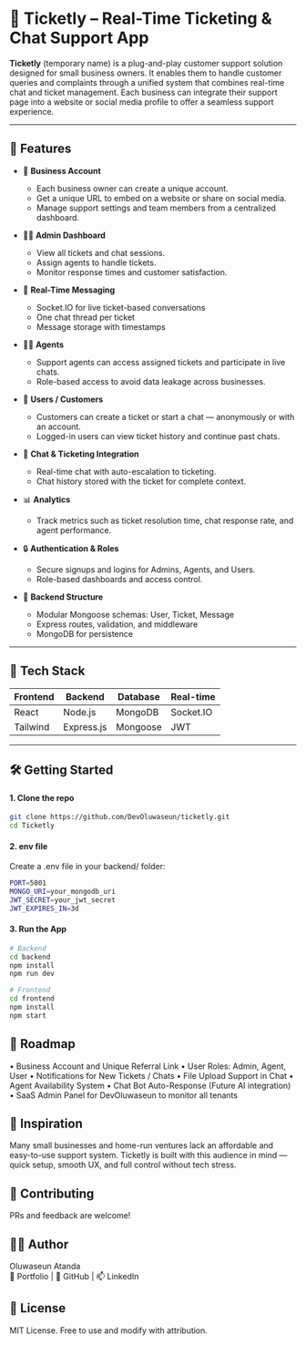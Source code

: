 # 🎫 Ticketly – Real-Time Ticketing & Chat Support App

**Ticketly** (temporary name) is a plug-and-play customer support solution designed for small business owners. It enables them to handle customer queries and complaints through a unified system that combines real-time chat and ticket management. Each business can integrate their support page into a website or social media profile to offer a seamless support experience.

---

## 🚀 Features

- 🏪 **Business Account**

  - Each business owner can create a unique account.
  - Get a unique URL to embed on a website or share on social media.
  - Manage support settings and team members from a centralized dashboard.

- 👨‍💼 **Admin Dashboard**

  - View all tickets and chat sessions.
  - Assign agents to handle tickets.
  - Monitor response times and customer satisfaction.

- 💬 **Real-Time Messaging**

  - Socket.IO for live ticket-based conversations
  - One chat thread per ticket
  - Message storage with timestamps

- 🧑‍💻 **Agents**

  - Support agents can access assigned tickets and participate in live chats.
  - Role-based access to avoid data leakage across businesses.

- 🙋 **Users / Customers**

  - Customers can create a ticket or start a chat — anonymously or with an account.
  - Logged-in users can view ticket history and continue past chats.

- 💬 **Chat & Ticketing Integration**

  - Real-time chat with auto-escalation to ticketing.
  - Chat history stored with the ticket for complete context.

- 📊 **Analytics**

  - Track metrics such as ticket resolution time, chat response rate, and agent performance.

- 🔒 **Authentication & Roles**

  - Secure signups and logins for Admins, Agents, and Users.
  - Role-based dashboards and access control.

- 🧠 **Backend Structure**
  - Modular Mongoose schemas: User, Ticket, Message
  - Express routes, validation, and middleware
  - MongoDB for persistence

---

## 🧰 Tech Stack

| Frontend | Backend    | Database | Real-time |
| -------- | ---------- | -------- | --------- |
| React    | Node.js    | MongoDB  | Socket.IO |
| Tailwind | Express.js | Mongoose | JWT       |

---

## 🛠️ Getting Started

#### 1. Clone the repo

```bash
git clone https://github.com/DevOluwaseun/ticketly.git
cd Ticketly
```

#### 2. env file

Create a .env file in your backend/ folder:

```bash
PORT=5001
MONGO_URI=your_mongodb_uri
JWT_SECRET=your_jwt_secret
JWT_EXPIRES_IN=3d
```

#### 3. Run the App

```bash
# Backend
cd backend
npm install
npm run dev

# Frontend
cd frontend
npm install
npm start
```

## 🚧 Roadmap

• Business Account and Unique Referral Link
• User Roles: Admin, Agent, User
• Notifications for New Tickets / Chats
• File Upload Support in Chat
• Agent Availability System
• Chat Bot Auto-Response (Future AI integration)
• SaaS Admin Panel for DevOluwaseun to monitor all tenants

## 🧠 Inspiration

Many small businesses and home-run ventures lack an affordable and easy-to-use support system. Ticketly is built with this audience in mind — quick setup, smooth UX, and full control without tech stress.

## 🤝 Contributing

PRs and feedback are welcome!

## 🧑‍💻 Author

Oluwaseun Atanda  
🔗 Portfolio | 🐙 GitHub | 📫 LinkedIn

## 📜 License

MIT License. Free to use and modify with attribution.
